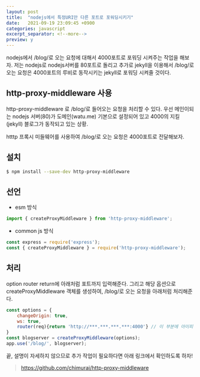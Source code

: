 ```yaml
---
layout: post
title:  "nodejs에서 특정URI만 다른 포트로 포워딩시키기"
date:   2021-09-19 23:09:45 +0900
categories: javascript
excerpt_separator: <!--more-->
preview: y
---
```


nodejs에서 /blog/로 오는 요청에 대해서 4000포트로 포워딩 시켜주는 작업을 해보자.
저는 nodejs로 nodejs서버를 80포트로 돌리고 추가로 jekyll을 이용해서 /blog/로 오는 요청은 
4000포트의 루비로 동작시키는 jekyll로 포워딩 시켜줄 것이다.
<!--more-->

## http-proxy-middleware 사용

http-proxy-middleware 로 /blog/로 들어오는 요청을 처리할 수 있다.
우선 메인이되는 nodejs 서버(80)가 도메인(watu.me) 기본으로 설정되어 있고
4000의 지킬(jekyll) 블로그가 동작되고 있는 상황.

htttp 프록시 미들웨어를 사용하여 /blog/로 오는 요청은 4000포트로 전달해보자.

## 설치

``` bash
$ npm install --save-dev http-proxy-middleware
```

## 선언

- esm 방식

``` javascript
import { createProxyMiddleware } from 'http-proxy-middleware';

```

- common js 방식

``` javascript
const express = require('express');
const { createProxyMiddleware } = require('http-proxy-middleware');
```


## 처리

option router return에 아래처럼 포트까지 입력해준다.
그리고 해당 옵션으로 createProxyMiddleware 객체를 생성하여, /blog/로 오는 요청을 아래처럼 처리해준다.

``` javascript
const options = {
    changeOrigin: true,
    ws: true,
    router(req){return 'http://***.***.***.***:4000'} // 이 부분에 아이피 설정
}
const blogserver = createProxyMiddleware(options);
app.use('/blog/', blogserver);
```

끝, 설명이 자세하지 않으므로 추가 작업이 필요하다면 아래 링크에서 확인하도록 하자! 

> https://github.com/chimurai/http-proxy-middleware